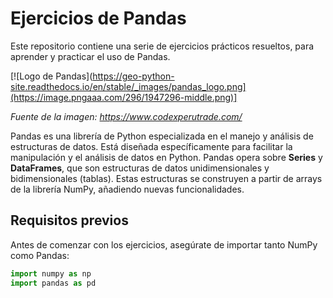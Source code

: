 # Ejercicios de Pandas

Este repositorio contiene una serie de ejercicios prácticos resueltos, para aprender y practicar el uso de Pandas.

[![Logo de Pandas](https://geo-python-site.readthedocs.io/en/stable/_images/pandas_logo.png](https://image.pngaaa.com/296/1947296-middle.png)]

*Fuente de la imagen: https://www.codexperutrade.com/*

Pandas es una librería de Python especializada en el manejo y análisis de estructuras de datos. Está diseñada específicamente para facilitar la manipulación y el análisis de datos en Python. Pandas opera sobre **Series** y **DataFrames**, que son estructuras de datos unidimensionales y bidimensionales (tablas). Estas estructuras se construyen a partir de arrays de la librería NumPy, añadiendo nuevas funcionalidades.

## Requisitos previos

Antes de comenzar con los ejercicios, asegúrate de importar tanto NumPy como Pandas:

```python
import numpy as np
import pandas as pd
 
